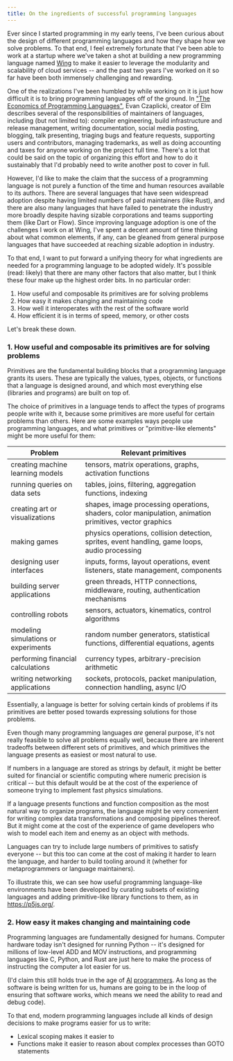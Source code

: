 ```yaml
---
title: On the ingredients of successful programming languages
---
```


Ever since I started programming in my early teens, I've been curious about the design of different programming languages and how they shape how we solve problems.
To that end, I feel extremely fortunate that I've been able to work at a startup where we've taken a shot at building a new programming language named [Wing](https://www.winglang.io/) to make it easier to leverage the modularity and scalability of cloud services -- and the past two years I've worked on it so far have been both immensely challenging and rewarding.

One of the realizations I've been humbled by while working on it is just how difficult it is to bring programming languages off of the ground.
In ["The Economics of Programming Languages"](https://www.youtube.com/watch?v=XZ3w_jec1v8), Evan Czaplicki, creator of Elm describes several of the responsibilities of maintainers of languages, including (but not limited to): compiler engineering, build infrastructure and release management, writing documentation, social media posting, blogging, talk presenting, triaging bugs and feature requests, supporting users and contributors, managing trademarks, as well as doing accounting and taxes for anyone working on the project full time.
There's a lot that could be said on the topic of organizing this effort and how to do it sustainably that I'd probably need to write another post to cover in full.

However, I'd like to make the claim that the success of a programming language is not purely a function of the time and human resources available to its authors.
There are several languages that have seen widespread adoption despite having limited numbers of paid maintainers (like Rust), and there are also many languages that have failed to penetrate the industry more broadly despite having sizable corporations and teams supporting them (like Dart or Flow).
Since improving language adoption is one of the challenges I work on at Wing, I've spent a decent amount of time thinking about what common elements, if any, can be gleaned from general purpose languages that have succeeded at reaching sizable adoption in industry.

To that end, I want to put forward a unifying theory for what ingredients are needed for a programming language to be adopted widely.
It's possible (read: likely) that there are many other factors that also matter, but I think these four make up the highest order bits.
In no particular order:

1. How useful and composable its primitives are for solving problems
2. How easy it makes changing and maintaining code
3. How well it interoperates with the rest of the software world
4. How efficient it is in terms of speed, memory, or other costs

Let's break these down.

### 1. How useful and composable its primitives are for solving problems

Primitives are the fundamental building blocks that a programming language grants its users.
These are typically the values, types, objects, or functions that a language is designed around, and which most everything else (libraries and programs) are built on top of.

The choice of primitives in a language tends to affect the types of programs people write with it, because some primitives are more useful for certain problems than others.
Here are some examples ways people use programming languages, and what primitives or "primitive-like elements" might be more useful for them:

| Problem | Relevant primitives |
|---|---|
| creating machine learning models | tensors, matrix operations, graphs, activation functions |
| running queries on data sets | tables, joins, filtering, aggregation functions, indexing|
| creating art or visualizations | shapes, image processing operations, shaders, color manipulation, animation primitives, vector graphics |
| making games | physics operations, collision detection, sprites, event handling, game loops, audio processing |
| designing user interfaces | inputs, forms, layout operations, event listeners, state management, components |
| building server applications | green threads, HTTP connections, middleware, routing, authentication mechanisms |
| controlling robots | sensors, actuators, kinematics, control algorithms |
| modeling simulations or experiments | random number generators, statistical functions, differential equations, agents |
| performing financial calculations | currency types, arbitrary-precision arithmetic |
| writing networking applications | sockets, protocols, packet manipulation, connection handling, async I/O |

Essentially, a language is better for solving certain kinds of problems if its primitives are better posed towards expressing solutions for those problems.

Even though many programming languages _are_ general purpose, it's not really feasible to solve all problems equally well, because there are inherent tradeoffs between different sets of primitives, and which primitives the language presents as easiest or most natural to use.

If numbers in a language are stored as strings by default, it might be better suited for financial or scientific computing where numeric precision is critical -- but this default would be at the cost of the experience of someone trying to implement fast physics simulations.

If a language presents functions and function composition as the most natural way to organize programs, the language might be very convenient for writing complex data transformations and composing pipelines thereof.
But it might come at the cost of the experience of game developers who wish to model each item and enemy as an object with methods.

Languages can try to include large numbers of primitives to satisfy everyone -- but this too can come at the cost of making it harder to learn the language, and harder to build tooling around it (whether for metaprogrammers or language maintainers).

To illustrate this, we can see how useful programming language-like environments have been developed by curating subsets of existing languages and adding primitive-like library functions to them, as in https://p5js.org/.

### 2. How easy it makes changing and maintaining code

Programming languages are fundamentally designed for humans.
Computer hardware today isn't designed for running Python -- it's designed for millions of low-level ADD and MOV instructions, and programming languages like C, Python, and Rust are just here to make the process of instructing the computer a lot easier for us.

(I'd claim this still holds true in the age of [AI](https://www.cognition.ai/blog/introducing-devin) [programmers](https://github.blog/2024-04-29-github-copilot-workspace/). As long as the software is being written for us, humans are going to be in the loop of ensuring that software works, which means we need the ability to read and debug code).

To that end, modern programming languages include all kinds of design decisions to make programs easier for us to write:

- Lexical scoping makes it easier to  
- Functions make it easier to reason about complex processes than GOTO statements
